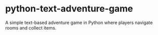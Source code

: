 # python-text-adventure-game
 A simple text-based adventure game in Python where players navigate rooms and collect items.
